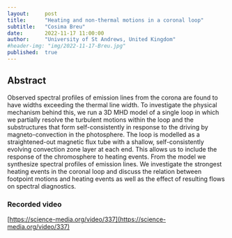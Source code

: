 ```yaml
---
layout:     post
title:      "Heating and non-thermal motions in a coronal loop"
subtitle:   "Cosima Breu"
date:       2022-11-17 11:00:00
author:     "University of St Andrews, United Kingdom"
#header-img: "img/2022-11-17-Breu.jpg"
published:  true
---
```


## Abstract
Observed spectral profiles of emission lines from the corona are found to have widths exceeding the thermal line width. To investigate the physical mechanism behind this, we run a 3D MHD model of a single loop in which we partially resolve the turbulent motions within the loop and the substructures that form self-consistently in response to the driving by magneto-convection in the photosphere. The loop is modelled as a straightened-out magnetic flux tube with a shallow, self-consistently evolving convection zone layer at each end. This allows us to include the response of the chromosphere to heating events. From the model we synthesize spectral profiles of emission lines. We investigate the strongest heating events in the coronal loop and discuss the relation between footpoint motions and heating events as well as the effect of resulting flows on spectral diagnostics.

### Recorded video

[https://science-media.org/video/337](https://science-media.org/video/337)
